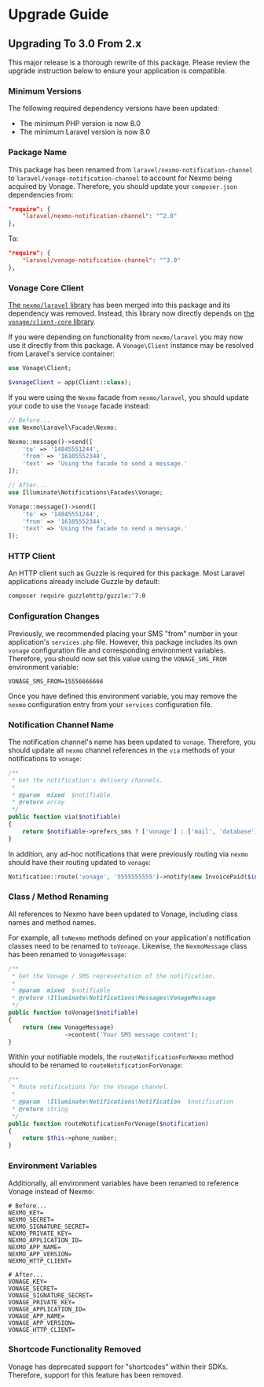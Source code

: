 # Upgrade Guide

## Upgrading To 3.0 From 2.x

This major release is a thorough rewrite of this package. Please review the upgrade instruction below to ensure your application is compatible.

### Minimum Versions

The following required dependency versions have been updated:

- The minimum PHP version is now 8.0
- The minimum Laravel version is now 8.0

### Package Name

This package has been renamed from `laravel/nexmo-notification-channel` to `laravel/vonage-notification-channel` to account for Nexmo being acquired by Vonage. Therefore, you should update your `composer.json` dependencies from:

```json
"require": {
    "laravel/nexmo-notification-channel": "^2.0"
},
```

To:

```json
"require": {
    "laravel/vonage-notification-channel": "^3.0"
},
```

### Vonage Core Client

[The `nexmo/laravel` library](https://github.com/Nexmo/nexmo-laravel) has been merged into this package and its dependency was removed. Instead, this library now directly depends on [the `vonage/client-core` library](https://github.com/Vonage/vonage-php-sdk-core).

If you were depending on functionality from `nexmo/laravel` you may now use it directly from this package. A `Vonage\Client` instance may be resolved from Laravel's service container:

```php
use Vonage\Client;

$vonageClient = app(Client::class);
```

If you were using the `Nexmo` facade from `nexmo/laravel`, you should update your code to use the `Vonage` facade instead:

```php
// Before...
use Nexmo\Laravel\Facade\Nexmo;

Nexmo::message()->send([
    'to' => '14845551244',
    'from' => '16105552344',
    'text' => 'Using the facade to send a message.'
]);

// After...
use Illuminate\Notifications\Facades\Vonage;

Vonage::message()->send([
    'to' => '14845551244',
    'from' => '16105552344',
    'text' => 'Using the facade to send a message.'
]);
```

### HTTP Client

An HTTP client such as Guzzle is required for this package. Most Laravel applications already include Guzzle by default:

```zsh
composer require guzzlehttp/guzzle:^7.0
```

### Configuration Changes

Previously, we recommended placing your SMS "from" number in your application's `services.php` file. However, this package includes its own `vonage` configuration file and corresponding environment variables. Therefore, you should now set this value using the `VONAGE_SMS_FROM` environment variable:

```
VONAGE_SMS_FROM=15556666666
```

Once you have defined this environment variable, you may remove the `nexmo` configuration entry from your `services` configuration file.

### Notification Channel Name

The notification channel's name has been updated to `vonage`. Therefore, you should update all `nexmo` channel references in the `via` methods of your notifications to `vonage`:

```php
/**
 * Get the notification's delivery channels.
 *
 * @param  mixed  $notifiable
 * @return array
 */
public function via($notifiable)
{
    return $notifiable->prefers_sms ? ['vonage'] : ['mail', 'database'];
}
```

In addition, any ad-hoc notifications that were previously routing via `nexmo` should have their routing updated to `vonage`:

```php
Notification::route('vonage', '5555555555')->notify(new InvoicePaid($invoice));
```

### Class / Method Renaming

All references to Nexmo have been updated to Vonage, including class names and method names.

For example, all `toNexmo` methods defined on your application's notification classes need to be renamed to `toVonage`. Likewise, the `NexmoMessage` class has been renamed to `VonageMessage`:

```php
/**
 * Get the Vonage / SMS representation of the notification.
 *
 * @param  mixed  $notifiable
 * @return \Illuminate\Notifications\Messages\VonageMessage
 */
public function toVonage($notifiable)
{
    return (new VonageMessage)
                ->content('Your SMS message content');
}
```

Within your notifiable models, the `routeNotificationForNexmo` method should to be renamed to `routeNotificationForVonage`:

```php
/**
 * Route notifications for the Vonage channel.
 *
 * @param  \Illuminate\Notifications\Notification  $notification
 * @return string
 */
public function routeNotificationForVonage($notification)
{
    return $this->phone_number;
}
```

### Environment Variables

Additionally, all environment variables have been renamed to reference Vonage instead of Nexmo:

```
# Before...
NEXMO_KEY=
NEXMO_SECRET=
NEXMO_SIGNATURE_SECRET=
NEXMO_PRIVATE_KEY=
NEXMO_APPLICATION_ID=
NEXMO_APP_NAME=
NEXMO_APP_VERSION=
NEXMO_HTTP_CLIENT=

# After...
VONAGE_KEY=
VONAGE_SECRET=
VONAGE_SIGNATURE_SECRET=
VONAGE_PRIVATE_KEY=
VONAGE_APPLICATION_ID=
VONAGE_APP_NAME=
VONAGE_APP_VERSION=
VONAGE_HTTP_CLIENT=
```

### Shortcode Functionality Removed

Vonage has deprecated support for "shortcodes" within their SDKs. Therefore, support for this feature has been removed.
